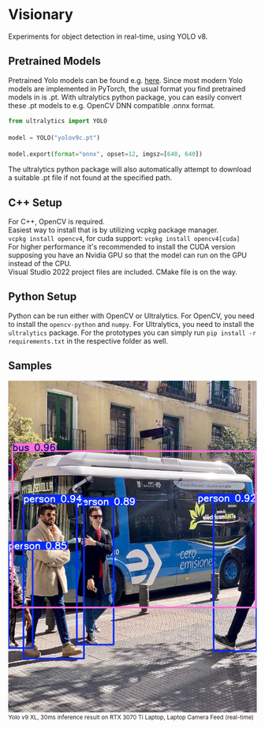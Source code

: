 # Visionary

Experiments for object detection in real-time, using YOLO v8.

## Pretrained Models
Pretrained Yolo models can be found e.g. [here](https://github.com/ultralytics/ultralytics).
Since most modern Yolo models are implemented in PyTorch, the usual format you find pretrained models in is .pt.
With ultralytics python package, you can easily convert these .pt models to e.g. OpenCV DNN compatible .onnx format.
```python
from ultralytics import YOLO

model = YOLO("yolov9c.pt")

model.export(format="onnx", opset=12, imgsz=[640, 640])
```
The ultralytics python package will also automatically attempt to download a suitable .pt file if not found at the specified path.

## C++ Setup
For C++, OpenCV is required.\
Easiest way to install that is by utilizing vcpkg package manager.\
`vcpkg install opencv4`, for cuda support: `vcpkg install opencv4[cuda]`\
For higher performance it's recommended to install the CUDA version supposing you have an Nvidia GPU so that the model can run on the GPU instead of the CPU.\
Visual Studio 2022 project files are included. CMake file is on the way.

## Python Setup
Python can be run either with OpenCV or Ultralytics.
For OpenCV, you need to install the `opencv-python` and `numpy`. For Ultralytics, you need to install the `ultralytics` package.
For the prototypes you can simply run `pip install -r requirements.txt` in the respective folder as well.

## Samples
<div style="">
  <img src="result.jpg" alt="Sample Image" />
  <p style="font-size: smaller; margin-top: 0px;">Yolo v9 XL, 30ms inference result on RTX 3070 Ti Laptop, Laptop Camera Feed (real-time)</p>
</div>
